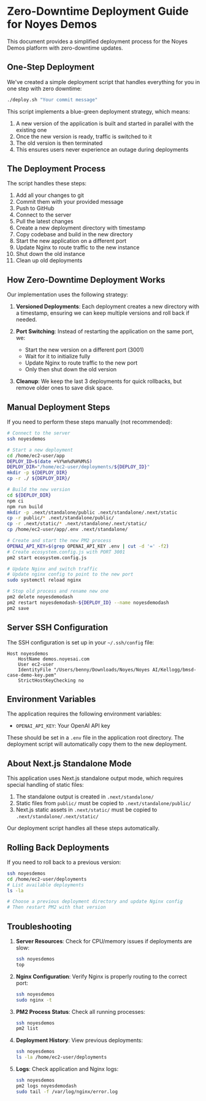# Zero-Downtime Deployment Guide for Noyes Demos

This document provides a simplified deployment process for the Noyes Demos platform with zero-downtime updates.

## One-Step Deployment

We've created a simple deployment script that handles everything for you in one step with zero downtime:

```bash
./deploy.sh "Your commit message"
```

This script implements a blue-green deployment strategy, which means:
1. A new version of the application is built and started in parallel with the existing one
2. Once the new version is ready, traffic is switched to it
3. The old version is then terminated
4. This ensures users never experience an outage during deployments

## The Deployment Process

The script handles these steps:
1. Add all your changes to git
2. Commit them with your provided message
3. Push to GitHub
4. Connect to the server
5. Pull the latest changes
6. Create a new deployment directory with timestamp
7. Copy codebase and build in the new directory
8. Start the new application on a different port
9. Update Nginx to route traffic to the new instance
10. Shut down the old instance
11. Clean up old deployments

## How Zero-Downtime Deployment Works

Our implementation uses the following strategy:

1. **Versioned Deployments**: Each deployment creates a new directory with a timestamp, ensuring we can keep multiple versions and roll back if needed.

2. **Port Switching**: Instead of restarting the application on the same port, we:
   - Start the new version on a different port (3001)
   - Wait for it to initialize fully
   - Update Nginx to route traffic to the new port
   - Only then shut down the old version

3. **Cleanup**: We keep the last 3 deployments for quick rollbacks, but remove older ones to save disk space.

## Manual Deployment Steps

If you need to perform these steps manually (not recommended):

```bash
# Connect to the server
ssh noyesdemos

# Start a new deployment
cd /home/ec2-user/app
DEPLOY_ID=$(date +%Y%m%d%H%M%S)
DEPLOY_DIR="/home/ec2-user/deployments/${DEPLOY_ID}"
mkdir -p ${DEPLOY_DIR}
cp -r ./ ${DEPLOY_DIR}/

# Build the new version
cd ${DEPLOY_DIR}
npm ci
npm run build
mkdir -p .next/standalone/public .next/standalone/.next/static
cp -r public/* .next/standalone/public/
cp -r .next/static/* .next/standalone/.next/static/
cp /home/ec2-user/app/.env .next/standalone/

# Create and start the new PM2 process
OPENAI_API_KEY=$(grep OPENAI_API_KEY .env | cut -d '=' -f2)
# Create ecosystem.config.js with PORT 3001
pm2 start ecosystem.config.js

# Update Nginx and switch traffic
# Update nginx config to point to the new port
sudo systemctl reload nginx

# Stop old process and rename new one
pm2 delete noyesdemodash
pm2 restart noyesdemodash-${DEPLOY_ID} --name noyesdemodash
pm2 save
```

## Server SSH Configuration

The SSH configuration is set up in your `~/.ssh/config` file:

```
Host noyesdemos
    HostName demos.noyesai.com
    User ec2-user
    IdentityFile "/Users/benny/Downloads/Noyes/Noyes AI/Kellogg/bmsd-case-demo-key.pem"
    StrictHostKeyChecking no
```

## Environment Variables

The application requires the following environment variables:

- `OPENAI_API_KEY`: Your OpenAI API key

These should be set in a `.env` file in the application root directory. The deployment script will automatically copy them to the new deployment.

## About Next.js Standalone Mode

This application uses Next.js standalone output mode, which requires special handling of static files:

1. The standalone output is created in `.next/standalone/`
2. Static files from `public/` must be copied to `.next/standalone/public/`
3. Next.js static assets in `.next/static/` must be copied to `.next/standalone/.next/static/`

Our deployment script handles all these steps automatically.

## Rolling Back Deployments

If you need to roll back to a previous version:

```bash
ssh noyesdemos
cd /home/ec2-user/deployments
# List available deployments
ls -la

# Choose a previous deployment directory and update Nginx config
# Then restart PM2 with that version
```

## Troubleshooting

1. **Server Resources**: Check for CPU/memory issues if deployments are slow:
   ```bash
   ssh noyesdemos
   top
   ```

2. **Nginx Configuration**: Verify Nginx is properly routing to the correct port:
   ```bash
   ssh noyesdemos
   sudo nginx -t
   ```

3. **PM2 Process Status**: Check all running processes:
   ```bash
   ssh noyesdemos
   pm2 list
   ```

4. **Deployment History**: View previous deployments:
   ```bash
   ssh noyesdemos
   ls -la /home/ec2-user/deployments
   ```

5. **Logs**: Check application and Nginx logs:
   ```bash
   ssh noyesdemos
   pm2 logs noyesdemodash
   sudo tail -f /var/log/nginx/error.log
   ``` 